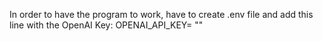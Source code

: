 In order to have the program to work, have to create .env file and add this line with the OpenAI Key:
OPENAI_API_KEY= ""